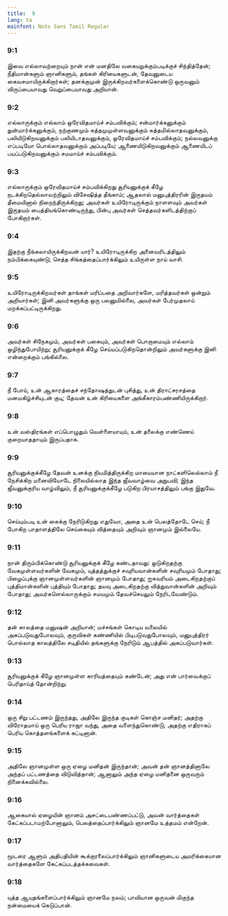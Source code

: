 ```yaml
---
title:  9
lang: ta
mainfont: Noto Sans Tamil Regular
---
```


###  9:1

இவை எல்லாவற்றையும் நான் என் மனதிலே வகையறுக்கும்படிக்குச் சிந்தித்தேன்; நீதிமான்களும் ஞானிகளும், தங்கள் கிரியைகளுடன், தேவனுடைய கைவசமாயிருக்கிறார்கள்; தனக்குமுன் இருக்கிறவர்களைக்கொண்டு ஒருவனும் விருப்பையாவது வெறுப்பையாவது அறியான்.

###  9:2

எல்லாருக்கும் எல்லாம் ஒரேவிதமாய்ச் சம்பவிக்கும்; சன்மார்க்கனுக்கும் துன்மார்க்கனுக்கும், நற்குணமும் சுத்தமுமுள்ளவனுக்கும் சுத்தமில்லாதவனுக்கும், பலியிடுகிறவனுக்கும் பலியிடாதவனுக்கும், ஒரேவிதமாய்ச் சம்பவிக்கும்; நல்லவனுக்கு எப்படியோ பொல்லாதவனுக்கும் அப்படியே; ஆணையிடுகிறவனுக்கும் ஆணையிடப் பயப்படுகிறவனுக்கும் சமமாய்ச் சம்பவிக்கும்.

###  9:3

எல்லாருக்கும் ஒரேவிதமாய்ச் சம்பவிக்கிறது சூரியனுக்குக் கீழே நடக்கிறதெல்லாவற்றிலும் விசேஷித்த தீங்காம்; ஆதலால் மனுபுத்திரரின் இருதயம் தீமையினால் நிறைந்திருக்கிறது; அவர்கள் உயிரோடிருக்கும் நாளளவும் அவர்கள் இருதயம் பைத்தியங்கொண்டிருந்து, பின்பு அவர்கள் செத்தவர்களிடத்திற்குப் போகிறார்கள்.

###  9:4

இதற்கு நீங்கலாயிருக்கிறவன் யார்? உயிரோடிருக்கிற அனைவரிடத்திலும் நம்பிக்கையுண்டு; செத்த சிங்கத்தைப்பார்க்கிலும் உயிருள்ள நாய் வாசி.

###  9:5

உயிரோடிருக்கிறவர்கள் தாங்கள் மரிப்பதை அறிவார்களே, மரித்தவர்கள் ஒன்றும் அறியார்கள்; இனி அவர்களுக்கு ஒரு பலனுமில்லை, அவர்கள் பேர்முதலாய் மறக்கப்பட்டிருக்கிறது.

###  9:6

அவர்கள் சிநேகமும், அவர்கள் பகையும், அவர்கள் பொறாமையும் எல்லாம் ஒழிந்துபோயிற்று; சூரியனுக்குக் கீழே செய்யப்படுகிறதொன்றிலும் அவர்களுக்கு இனி என்றைக்கும் பங்கில்லை.

###  9:7

நீ போய், உன் ஆகாரத்தைச் சந்தோஷத்துடன் புசித்து, உன் திராட்சரசத்தை மனமகிழ்ச்சியுடன் குடி; தேவன் உன் கிரியைகளை அங்கீகாரம்பண்ணியிருக்கிறார்.

###  9:8

உன் வஸ்திரங்கள் எப்பொழுதும் வெள்ளையாயும், உன் தலைக்கு எண்ணெய் குறையாததாயும் இருப்பதாக.

###  9:9

சூரியனுக்குக்கீழே தேவன் உனக்கு நியமித்திருக்கிற மாயையான நாட்களிலெல்லாம் நீ நேசிக்கிற மனைவியோடே நிலையில்லாத இந்த ஜீவவாழ்வை அநுபவி; இந்த ஜீவனுக்குரிய வாழ்விலும், நீ சூரியனுக்குக்கீழே படுகிற பிரயாசத்திலும் பங்கு இதுவே.

###  9:10

செய்யும்படி உன் கைக்கு நேரிடுகிறது எதுவோ, அதை உன் பெலத்தோடே செய்; நீ போகிற பாதாளத்திலே செய்கையும் வித்தையும் அறிவும் ஞானமும் இல்லையே.

###  9:11

நான் திரும்பிக்கொண்டு சூரியனுக்குக் கீழே கண்டதாவது: ஓடுகிறதற்கு வேகமுள்ளவர்களின் வேகமும், யுத்தத்துக்குச் சவுரியவான்களின் சவுரியமும் போதாது; பிழைப்புக்கு ஞானமுள்ளவர்களின் ஞானமும் போதாது; ஐசுவரியம் அடைகிறதற்குப் புத்திமான்களின் புத்தியும் போதாது; தயவு அடைகிறதற்கு வித்துவான்களின் அறிவும் போதாது; அவர்களெல்லாருக்கும் சமயமும் தேவச்செயலும் நேரிடவேண்டும்.

###  9:12

தன் காலத்தை மனுஷன் அறியான்; மச்சங்கள் கொடிய வலையில் அகப்படுவதுபோலவும், குருவிகள் கண்ணியில் பிடிபடுவதுபோலவும், மனுபுத்திரர் பொல்லாத காலத்திலே சடிதியில் தங்களுக்கு நேரிடும் ஆபத்தில் அகப்படுவார்கள்.

###  9:13

சூரியனுக்குக் கீழே ஞானமுள்ள காரியத்தையும் கண்டேன்; அது என் பார்வைக்குப் பெரிதாய்த் தோன்றிற்று.

###  9:14

ஒரு சிறு பட்டணம் இருந்தது, அதிலே இருந்த குடிகள் கொஞ்ச மனிதர்; அதற்கு விரோதமாய் ஒரு பெரிய ராஜா வந்து, அதை வளைந்துகொண்டு, அதற்கு எதிராகப் பெரிய கொத்தளங்களைக் கட்டினான்.

###  9:15

அதிலே ஞானமுள்ள ஒரு ஏழை மனிதன் இருந்தான்; அவன் தன் ஞானத்தினாலே அந்தப் பட்டணத்தை விடுவித்தான்; ஆனாலும் அந்த ஏழை மனிதனை ஒருவரும் நினைக்கவில்லை.

###  9:16

ஆகையால் ஏழையின் ஞானம் அசட்டைபண்ணப்பட்டு, அவன் வார்த்தைகள் கேட்கப்படாமற்போனாலும், பெலத்தைப்பார்க்கிலும் ஞானமே உத்தமம் என்றேன்.

###  9:17

மூடரை ஆளும் அதிபதியின் கூக்குரலைப்பார்க்கிலும் ஞானிகளுடைய அமரிக்கையான வார்த்தைகளே கேட்கப்படத்தக்கவைகள்.

###  9:18

யுத்த ஆயுதங்களைப்பார்க்கிலும் ஞானமே நலம்; பாவியான ஒருவன் மிகுந்த நன்மையைக் கெடுப்பான்.

